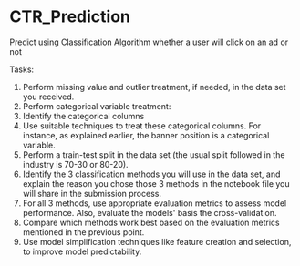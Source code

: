 # CTR_Prediction
Predict using Classification Algorithm whether a user will click on an ad or not

Tasks:
1. Perform missing value and outlier treatment, if needed, in the data set you received.
2. Perform categorical variable treatment:
3. Identify the categorical columns 
4. Use suitable techniques to treat these categorical columns. For instance, as explained earlier, the banner position is a categorical variable. 
5. Perform a train-test split in the data set (the usual split followed in the industry is 70-30 or 80-20).
6. Identify the 3 classification methods you will use in the data set, and explain the reason you chose those 3 methods in the notebook file you will share in the submission process.
7. For all 3 methods, use appropriate evaluation metrics to assess model performance. Also, evaluate the models' basis the cross-validation.
8. Compare which methods work best based on the evaluation metrics mentioned in the previous point.
9. Use model simplification techniques like feature creation and selection, to improve model predictability. 
